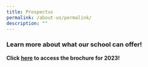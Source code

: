 ```yaml
---
title: Prospectus
permalink: /about-us/permalink/
description: ""
---
```

### Learn more about what our school can offer!

**Click [here](/files/Brochure/LVSS%20Brochure%202023.pdf) to access the brochure for 2023!**